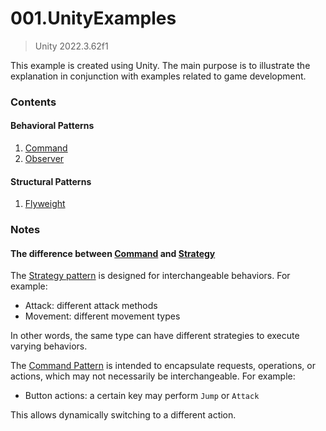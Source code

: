# 001.UnityExamples

> Unity 2022.3.62f1

This example is created using Unity. The main purpose is to illustrate the explanation in conjunction with examples related to game development.

### Contents
#### Behavioral Patterns
1. [Command](docs/Command.md)
2. [Observer](docs/Observer.md)

#### Structural Patterns
1. [Flyweight](docs/Flyweight.md)

### Notes

#### The difference between [Command](docs/Command.md) and [Strategy](docs/Strategy.md)

The [Strategy pattern](docs/Strategy.md) is designed for interchangeable behaviors. For example:
- Attack: different attack methods
- Movement: different movement types

In other words, the same type can have different strategies to execute varying behaviors.

The [Command Pattern](docs/Command.md) is intended to encapsulate requests, operations, or actions, which may not necessarily be interchangeable. For example:

- Button actions: a certain key may perform `Jump` or `Attack`

This allows dynamically switching to a different action.
